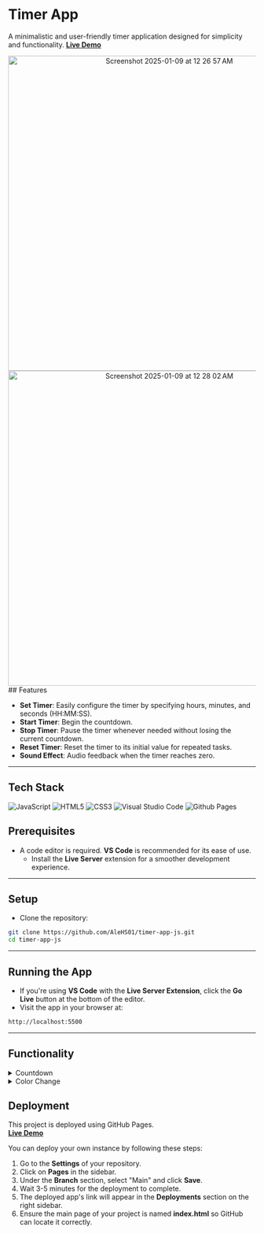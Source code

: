 # Timer App

A minimalistic and user-friendly timer application designed for simplicity and functionality. [**Live Demo**](https://alehs01.github.io/timer-app-js/)
<div align="center">
  <img width="640" alt="Screenshot 2025-01-09 at 12 26 57 AM" src="https://github.com/user-attachments/assets/286064ae-dd40-4450-98d6-f0a98af9ee5e" />
  <img width="640" alt="Screenshot 2025-01-09 at 12 28 02 AM" src="https://github.com/user-attachments/assets/cd50c5a2-01d3-408d-b2b2-ee9edb9234b9" />
</div>
## Features

- **Set Timer**: Easily configure the timer by specifying hours, minutes, and seconds (HH:MM:SS).  
- **Start Timer**: Begin the countdown.  
- **Stop Timer**: Pause the timer whenever needed without losing the current countdown.  
- **Reset Timer**: Reset the timer to its initial value for repeated tasks.  
- **Sound Effect**: Audio feedback when the timer reaches zero.

---

## Tech Stack
![JavaScript](https://img.shields.io/badge/javascript-%23323330.svg?style=for-the-badge&logo=javascript&logoColor=%23F7DF1E)
![HTML5](https://img.shields.io/badge/html5-%23E34F26.svg?style=for-the-badge&logo=html5&logoColor=white)
![CSS3](https://img.shields.io/badge/css3-%231572B6.svg?style=for-the-badge&logo=css3&logoColor=white)
![Visual Studio Code](https://img.shields.io/badge/Visual%20Studio%20Code-0078d7.svg?style=for-the-badge&logo=visual-studio-code&logoColor=white)
![Github Pages](https://img.shields.io/badge/github%20pages-121013?style=for-the-badge&logo=github&logoColor=white)
## Prerequisites

- A code editor is required. **VS Code** is recommended for its ease of use.  
  - Install the **Live Server** extension for a smoother development experience.  

---
## Setup
- Clone the repository:

```bash
git clone https://github.com/AleHS01/timer-app-js.git
cd timer-app-js
```
---
## Running the App

- If you're using **VS Code** with the **Live Server Extension**, click the **Go Live** button at the bottom of the editor.  
- Visit the app in your browser at:  
```bash
http://localhost:5500
```
---

## Functionality

<details>
  <summary>Countdown</summary>
  
  ```javascript
  function countdown(hrs, mins, secs) {
  decrementTime = setInterval(() => {
    secs--;

    if (secs < 0) {
      secs = 59;
      if (mins > 0) {
        mins--;
      } else {
        mins = 59;
        if (hrs > 0) {
          hrs--;
        } else {
          clearInterval(decrementTime);
          displayTime();
          const audio = new Audio(
            "./resources/mixkit-digital-clock-digital-alarm-buzzer-992.wav"
          );
          audio.play();
          setTimeout(() => audio.pause(), 5000);
          timeUps();
          return;
        }
      }
    }
    displayTime(hrs, mins, secs);
    hours = hrs;
    minutes = mins;
    seconds = secs;
    }, 1000);
    }
```
</details>
<details>
  <summary>Color Change</summary>
  
  ```javascript
  function timeUps() {
  let count = 0;

  let colorChange = setInterval(() => {
    hoursDisplay.classList.toggle("red");
    minutesDisplay.classList.toggle("red");
    secondsDisplay.classList.toggle("red");
    count++;

    if (count === 10) {
      clearInterval(colorChange);
      hoursDisplay.classList.remove("red");
      minutesDisplay.classList.remove("red");
      secondsDisplay.classList.remove("red");
    }
  }, 500);
}
```
</details>

## Deployment

This project is deployed using GitHub Pages.  
[**Live Demo**](https://alehs01.github.io/timer-app-js/)

You can deploy your own instance by following these steps:  
1. Go to the **Settings** of your repository.  
2. Click on **Pages** in the sidebar.  
3. Under the **Branch** section, select "Main" and click **Save**.  
4. Wait 3-5 minutes for the deployment to complete.  
5. The deployed app's link will appear in the **Deployments** section on the right sidebar.
6. Ensure the main page of your project is named **index.html** so GitHub can locate it correctly.  

